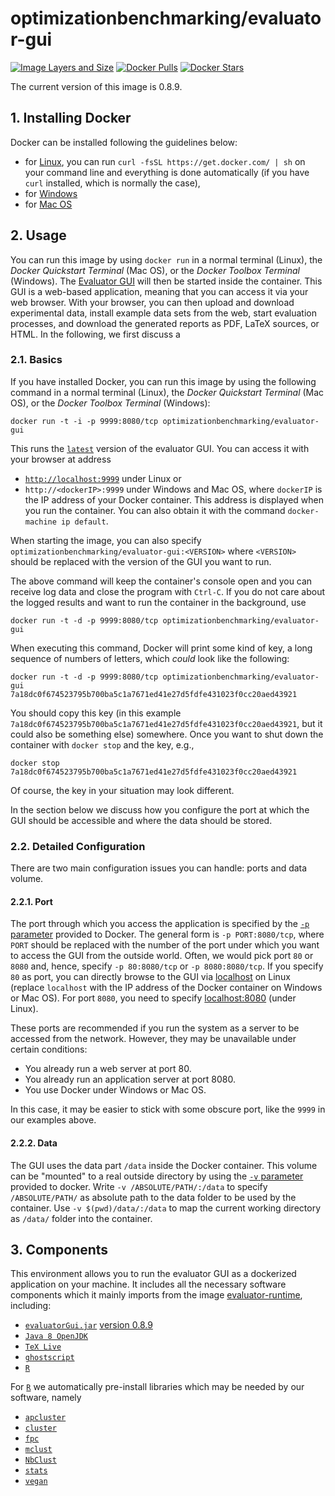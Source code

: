 # optimizationbenchmarking/evaluator-gui

[![Image Layers and Size](https://imagelayers.io/badge/optimizationbenchmarking/evaluator-gui:latest.svg)](https://imagelayers.io/?images=optimizationbenchmarking%2Fevaluator-gui:latest)
[![Docker Pulls](https://img.shields.io/docker/pulls/optimizationbenchmarking/evaluator-gui.svg)](https://hub.docker.com/r/optimizationbenchmarking/evaluator-gui/)
[![Docker Stars](https://img.shields.io/docker/stars/optimizationbenchmarking/evaluator-gui.svg)](https://hub.docker.com/r/optimizationbenchmarking/evaluator-gui/)

The current version of this image is 0.8.9.

## 1. Installing Docker

Docker can be installed following the guidelines below:

* for [Linux](https://docs.docker.com/linux/step_one/), you can run  `curl -fsSL https://get.docker.com/ | sh` on your command line and everything is done automatically (if you have `curl` installed, which is normally the case),
* for [Windows](https://docs.docker.com/windows/step_one/)
* for [Mac OS](https://docs.docker.com/mac/step_one/)

## 2. Usage

You can run this image by using `docker run` in a normal terminal (Linux), the *Docker Quickstart Terminal* (Mac OS), or the *Docker Toolbox Terminal* (Windows). The [Evaluator GUI](https://github.com/optimizationBenchmarking/evaluator-gui/) will then be started inside the container. This GUI is a web-based application, meaning that you can access it via your web browser. With your browser, you can then upload and download experimental data, install example data sets from the web, start evaluation processes, and download the generated reports as PDF, LaTeX sources, or HTML. In the following, we first discuss a  

### 2.1. Basics

If you have installed Docker, you can run this image by using the following command in a normal terminal (Linux), the *Docker Quickstart Terminal* (Mac OS), or the *Docker Toolbox Terminal* (Windows):

    docker run -t -i -p 9999:8080/tcp optimizationbenchmarking/evaluator-gui
  
This runs the [`latest`](https://hub.docker.com/r/optimizationbenchmarking/evaluator-gui/tags/) version of the evaluator GUI. You can access it with your browser at address

- [`http://localhost:9999`](http://localhost:9999) under Linux or
- `http://<dockerIP>:9999` under Windows and Mac OS, where `dockerIP` is the IP address of your Docker container. This address is displayed when you run the container. You can also obtain it with the command `docker-machine ip default`.

When starting the image, you can also specify `optimizationbenchmarking/evaluator-gui:<VERSION>` where `<VERSION>` should be replaced with the version of the GUI you want to run.
  
The above command will keep the container's console open and you can receive log data and close the program with `Ctrl-C`. If you do not care about the logged results and want to run the container in the background, use

    docker run -t -d -p 9999:8080/tcp optimizationbenchmarking/evaluator-gui
    
When executing this command, Docker will print some kind of key, a long sequence of numbers of letters, which *could* look like the following:

    docker run -t -d -p 9999:8080/tcp optimizationbenchmarking/evaluator-gui
    7a18dc0f674523795b700ba5c1a7671ed41e27d5fdfe431023f0cc20aed43921

You should copy this key (in this example `7a18dc0f674523795b700ba5c1a7671ed41e27d5fdfe431023f0cc20aed43921`, but it could also be something else) somewhere. Once you want to shut down the container with `docker stop` and the key, e.g.,
 
    docker stop 7a18dc0f674523795b700ba5c1a7671ed41e27d5fdfe431023f0cc20aed43921
    
Of course, the key in your situation may look different.

In the section below we discuss how you configure the port at which the GUI should be accessible and where the data should be stored.
    
### 2.2. Detailed Configuration

There are two main configuration issues you can handle: ports and data volume.

#### 2.2.1. Port

The port through which you access the application is specified by the [`-p` parameter](http://docs.docker.com/engine/reference/run/#expose-incoming-ports) provided to Docker. The general form is `-p PORT:8080/tcp`, where `PORT` should be replaced with the number of the port under which you want to access the GUI from the outside world. Often, we would pick port `80` or `8080` and, hence, specify  `-p 80:8080/tcp` or `-p 8080:8080/tcp`. If you specify `80` as port, you can directly browse to the GUI via [localhost](http://localhost) on Linux (replace `localhost` with the IP address of the Docker container on Windows or Mac OS). For port `8080`, you need to specify [localhost:8080](http://localhost:8080) (under Linux).

These ports are recommended if you run the system as a server to be accessed from the network. However, they may be unavailable under certain conditions:

- You already run a web server at port 80.
- You already run an application server at port 8080.
- You use Docker under Windows or Mac OS.

In this case, it may be easier to stick with some obscure port, like the `9999` in our examples above.

#### 2.2.2. Data

The GUI uses the data part `/data` inside the Docker container. This volume can be "mounted" to a real outside directory by using the [`-v` parameter](https://docs.docker.com/engine/userguide/containers/dockervolumes#mount-a-host-directory-as-a-data-volume) provided to docker. Write `-v /ABSOLUTE/PATH/:/data` to specify `/ABSOLUTE/PATH/` as absolute path to the data folder to be used by the container. Use `-v $(pwd)/data/:/data` to map the current working directory as `/data/` folder into the container.

## 3. Components

This environment allows you to run the evaluator GUI as a dockerized application on your machine. It includes all the necessary software components which it mainly imports from the image [evaluator-runtime](https://hub.docker.com/r/optimizationbenchmarking/evaluator-runtime/), including:

- [`evaluatorGui.jar`](https://github.com/optimizationBenchmarking/evaluator-gui/) [version 0.8.9](https://github.com/optimizationBenchmarking/evaluator-gui/releases/download/0.8.9/evaluatorGui.jar)
- [`Java 8 OpenJDK`](http://openjdk.java.net/projects/jdk8/)
- [`TeX Live`](http://www.tug.org/texlive/)
- [`ghostscript`](http://ghostscript.com/)
- [`R`](https://www.r-project.org/)

For [`R`](https://www.r-project.org/) we automatically pre-install libraries which may be needed by our software, namely

- [`apcluster`](https://cran.r-project.org/web/packages/apcluster/index.html)
- [`cluster`](https://cran.r-project.org/web/packages/cluster/index.html)
- [`fpc`](https://cran.r-project.org/web/packages/fpc/index.html)
- [`mclust`](https://cran.r-project.org/web/packages/mclust/index.html)
- [`NbClust`](https://cran.r-project.org/web/packages/NbClust/NbClust.pdf)
- [`stats`](http://stat.ethz.ch/R-manual/R-patched/library/stats/html/stats-package.html)
- [`vegan`](https://cran.r-project.org/web/packages/vegan/index.html)